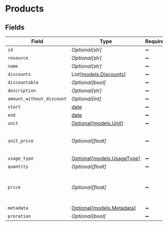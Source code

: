 # Products


## Fields

| Field                                                                | Type                                                                 | Required                                                             | Description                                                          |
| -------------------------------------------------------------------- | -------------------------------------------------------------------- | -------------------------------------------------------------------- | -------------------------------------------------------------------- |
| `id`                                                                 | *Optional[str]*                                                      | :heavy_minus_sign:                                                   | N/A                                                                  |
| `resource`                                                           | *Optional[str]*                                                      | :heavy_minus_sign:                                                   | N/A                                                                  |
| `name`                                                               | *Optional[str]*                                                      | :heavy_minus_sign:                                                   | N/A                                                                  |
| `discounts`                                                          | List[[models.Discounts](../models/discounts.md)]                     | :heavy_minus_sign:                                                   | N/A                                                                  |
| `discountable`                                                       | *Optional[bool]*                                                     | :heavy_minus_sign:                                                   | N/A                                                                  |
| `description`                                                        | *Optional[str]*                                                      | :heavy_minus_sign:                                                   | N/A                                                                  |
| `amount_without_discount`                                            | *Optional[int]*                                                      | :heavy_minus_sign:                                                   | N/A                                                                  |
| `start`                                                              | [date](https://docs.python.org/3/library/datetime.html#date-objects) | :heavy_minus_sign:                                                   | N/A                                                                  |
| `end`                                                                | [date](https://docs.python.org/3/library/datetime.html#date-objects) | :heavy_minus_sign:                                                   | N/A                                                                  |
| `unit`                                                               | [Optional[models.Unit]](../models/unit.md)                           | :heavy_minus_sign:                                                   | N/A                                                                  |
| `unit_price`                                                         | *Optional[float]*                                                    | :heavy_minus_sign:                                                   | The unit price of the product in cents                               |
| `usage_type`                                                         | [Optional[models.UsageType]](../models/usagetype.md)                 | :heavy_minus_sign:                                                   | N/A                                                                  |
| `quantity`                                                           | *Optional[float]*                                                    | :heavy_minus_sign:                                                   | N/A                                                                  |
| `price`                                                              | *Optional[float]*                                                    | :heavy_minus_sign:                                                   | The total usage price of the product in cents                        |
| `metadata`                                                           | [Optional[models.Metadata]](../models/metadata.md)                   | :heavy_minus_sign:                                                   | N/A                                                                  |
| `proration`                                                          | *Optional[bool]*                                                     | :heavy_minus_sign:                                                   | N/A                                                                  |